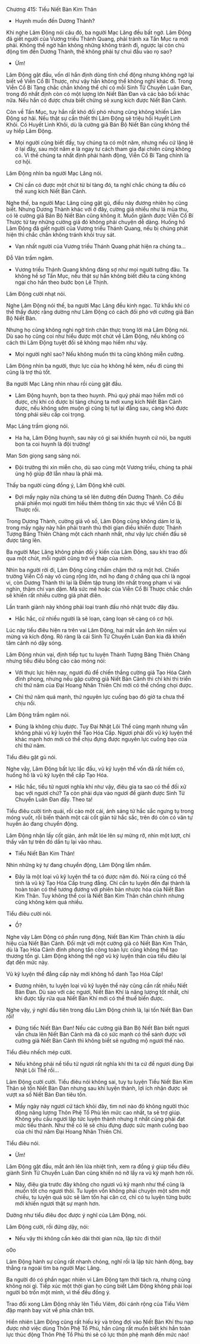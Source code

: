 




Chương 415: Tiểu Niết Bàn Kim Thân


- Huynh muốn đến Dương Thành?

Khi nghe Lâm Động nói câu đó, ba người Mạc Lăng đều bất ngờ. Lâm Động đã giết người của Vương triều Thánh Quang, phải tránh xa Tấn Mục ra mới phải. Không thể ngờ hắn không những không tránh đi, ngược lại còn chủ động tìm đến Dương Thành, thế không phải tự chui đầu vào rọ sao?

- Ừm!

Lâm Động gật đầu, vốn dĩ hắn định dùng tĩnh chế động nhưng không ngờ lại biết về Viễn Cổ Bí Thược, như vậy hắn không thể không nghĩ khác đi. Trong Viễn Cổ Bí Tàng chắc chắn không thể chỉ có mỗi Sinh Tử Chuyển Luân Đan, trong đó nhất định còn có một lượng lớn Niết Bàn Đan và các bảo bối khác nữa. Nếu hắn có được chưa biết chừng sẽ xung kích được Niết Bàn Cảnh.

Còn về Tấn Mục, tuy hắn rất khó đối phó nhưng cũng không khiến Lâm Động sợ hãi. Nếu thật sự cần thiết thì Lâm Động sẽ triệu hồi Huyết Linh Khôi. Có Huyết Linh Khôi, dù là cường giả Bán Bộ Niết Bàn cũng không thể uy hiếp Lâm Động.

- Mọi người cũng biết đấy, tuy chúng ta có một năm, nhưng nếu cứ lặng lẽ ở lại đây, sau một năm e là ngay tư cách tham gia đại chiến cũng không có. Vì thế chúng ta nhất định phải hành động, Viễn Cổ Bí Tàng chính là cơ hội.

Lâm Động nhìn ba người Mạc Lăng nói.

- Chỉ cần có được một chút từ bí tàng đó, ta nghĩ chắc chúng ta đều có thể xung kích Niết Bàn Cảnh.

Nghe thế, ba người Mạc Lăng cũng gật gù, điều này đương nhiên họ cũng biết. Nhưng Dương Thành khác với ở đây, cường giả nhiều như lá mùa thu, có lẽ cường giả Bán Bộ Niết Bàn cũng không ít. Muốn giành được Viễn Cổ Bí Thược từ tay những cường giả đó không phải chuyện dễ dàng. Huống hồ Lâm Động đã giết người của Vương triều Thánh Quang, nếu bị chúng phát hiện thì chắc chắn không tránh khỏi truy sát.

- Vạn nhất người của Vương triều Thánh Quang phát hiện ra chúng ta…

Đỗ Vân trầm ngâm.

- Vương triều Thánh Quang không đáng sợ như mọi người tưởng đâu. Ta không hề sợ Tấn Mục, nếu thật sự hắn không biết điều ta cũng không ngại cho hắn theo bước bọn Lê Thịnh.

Lâm Động cười nhạt nói.

Nghe Lâm Động nói thế, ba người Mạc Lăng đều kinh ngạc. Từ khẩu khí có thể thấy được rằng dường như Lâm Động có cách đối phó với cường giả Bán Bộ Niết Bàn.

Nhưng họ cũng không nghi ngờ tính chân thực trong lời mà Lâm Động nói. Dù sao họ cũng coi như hiểu được một chút về Lâm Động, nếu không có cách thì Lâm Động tuyệt đối sẽ không mạo hiểm như vậy.

- Mọi người nghĩ sao? Nếu không muốn thì ta cũng không miễn cưỡng.

Lâm Động nhìn ba người, thực lực của họ không hề kém, nếu đi cùng thì cũng là trợ thủ tốt.

Ba người Mạc Lăng nhìn nhau rồi cùng gật đầu.

- Lâm Động huynh, bọn ta theo huynh. Phú quý phải mạo hiểm mới có được, chỉ khi có được bí tàng chúng ta mới xung kích Niết Bàn Cảnh được, nếu không sớm muộn gì cũng bị tụt lại đằng sau, càng khó được tông phái siêu cấp coi trọng.

Mạc Lăng trầm giọng nói.

- Ha ha, Lâm Động huynh, sau này có gì sai khiến huynh cứ nói, ba người bọn ta coi huynh là đội trưởng!

Man Sơn giọng sang sảng nói.

- Đội trưởng thì xin miễn cho, dù sao cùng một Vương triều, chúng ta phải ủng hộ giúp đỡ lẫn nhau là phải mà.

Thấy ba người cùng đồng ý, Lâm Động khẽ cười.

- Đợi mấy ngày nữa chúng ta sẽ lên đường đến Dương Thành. Có điều phải phiền mọi người tìm hiểu thêm thông tin xác thực về Viễn Cổ Bí Thược rồi.

Trong Dương Thành, cường giả vô số, Lâm Động cũng không dám lơ là, trong mấy ngày này hắn phải tranh thủ thời gian điều khiển được Thánh Tượng Băng Thiên Chàng một cách nhanh nhất, như vậy lực chiến đấu sẽ được tăng lên.

Ba người Mạc Lăng không phản đối ý kiến của Lâm Động, sau khi trao đổi qua một chút, mỗi người cũng trở về tháp của mình.

Nhìn ba người rời đi, Lâm Động cũng chầm chậm thở ra một hơi. Chiến trường Viễn Cổ này vô cùng rộng lớn, nơi họ đang ở chẳng qua chỉ là ngoại vi, còn Dương Thành thì lại là Điểm tập trung lớn nhất trong phạm vi vài nghìn, thậm chí vạn dặm. Mà sức mê hoặc của Viễn Cổ Bí Thược chắc chắn sẽ khiến rất nhiều cường giả phát điên.

Lần tranh giành này không phải loại tranh đấu nhỏ nhặt trước đây đâu.

- Hắc hắc, cứ nhiều người là sẽ loạn, càng loạn sẽ càng có cơ hội.

Lúc này tiểu điêu hiện ra trên vai Lâm Động, hai mắt vẫn ánh lên niềm vui mừng và kích động. Rõ ràng là cái Sinh Tử Chuyển Luân Đan kia đã khiến tâm cảnh nó dậy sóng.

Lâm Động nhún vai, định tiếp tục tu luyện Thánh Tượng Băng Thiên Chàng nhưng tiểu điêu bỗng cào cào móng nói:

- Với thực lực hiện nay, ngươi đủ để chiến thắng cường giả Tạo Hóa Cảnh đỉnh phong, nhưng nếu gặp cường giả Niết Bàn Cảnh thì chỉ khi thi triển chỉ thứ năm của Đại Hoang Nhân Thiên Chỉ mới có thể chống chọi được.

- Chỉ thứ năm quá mạnh, thứ nguyên lực cuồng bạo đó giờ ta chưa thể chịu nổi.

Lâm Động trầm ngâm nói.

- Đúng là không chịu được. Tuy Đại Nhật Lôi Thể cũng mạnh nhưng vẫn không phải vũ kỹ luyện thể Tạo Hóa Cấp. Ngươi phải đổi vũ kỹ luyện thể khác mạnh hơn mới có thể chịu đựng được nguyên lực cuồng bạo của chỉ thứ năm.

Tiểu điêu gật gù nói.

Nghe vậy, Lâm Động bất lực lắc đầu, vũ kỹ luyện thể vốn đã rất hiếm có, huống hồ là vũ kỹ luyện thể cấp Tạo Hóa.

- Hắc hắc, tiểu tử ngươi nghĩa khí như vậy, điêu gia ta sao có thể đối xử bạc với ngươi chứ? Ta còn phải dựa vào ngươi để giành được Sinh Tử Chuyển Luân Đan đấy. Theo ta!

Tiểu điêu cười tinh quái, rồi cào một cái, ánh sáng tử hắc sắc ngưng tụ trong móng vuốt, rồi biến thành một cái cốt giản tử hắc sắc, trên đó còn có văn tự huyền ảo đang chuyển động.

Lâm Động nhận lấy cốt giản, ánh mắt lóe lên sự mừng rỡ, nhìn một lượt, chỉ thấy văn tự trên đó dần tụ lại vào nhau.

- Tiểu Niết Bàn Kim Thân!

Nhìn những ký tự đang chuyển động, Lâm Động lẩm nhẩm.

- Đây là một loại vũ kỹ luyện thể ta có được năm đó. Nói ra cũng có thể tính là vũ kỹ Tạo Hóa Cấp trung đẳng. Chỉ cần tu luyện đến đại thành là hoàn toàn có thể tương đương với phiên bản nhược hóa của Niết Bàn Kim Thân. Tuy không thể coi là Niết Bàn Kim Thân chân chính nhưng cũng không kém quá nhiều.

Tiểu điêu cười nói.

- Ồ?

Nghe vậy Lâm Động có phần rung động, Niết Bàn Kim Thân chính là dấu hiệu của Niết Bàn Cảnh. Đối mặt với một cường giả có Niết Bàn Kim Thân, dù là Tạo Hóa Cảnh đỉnh phong tấn công toàn lực cũng không thể tạo thương tổn gì. Lâm Động không thể ngờ vũ kỹ luyện thân của tiểu điêu lại đạt đến mức này.

Vũ kỹ luyện thể đẳng cấp này mới không hổ danh Tạo Hóa Cấp!

- Đương nhiên, tu luyện loại vũ kỹ luyện thể này cũng cần rất nhiều Niết Bàn Đan. Dù sao với các ngươi, Niết Bàn Khí là năng lượng tốt nhất, chỉ khi được tẩy rửa qua Niết Bàn Khí mới có thể thuế biến được.

Nghe vậy, ý nghĩ đầu tiên trong đầu Lâm Động chính là, lại tốn Niết Bàn Đan rồi!

- Đừng tiếc Niết Bàn Đan! Nếu các cường giả Bán Bộ Niết Bàn biết ngươi vẫn chưa lên Niết Bàn Cảnh mà đã có sức mạnh có thể sánh được với cường giả Niết Bàn Cảnh thì không biết sẽ ngưỡng mộ ngươi thế nào.

Tiểu điêu nhếch mép cười.

- Nếu không phải nể tiểu tử ngươi rất nghĩa khí thì ta cứ để ngươi dùng Đại Nhật Lôi Thể rồi…

Lâm Động cười cười. Tiểu điêu nói không sai, tuy tu luyện Tiểu Niết Bàn Kim Thân sẽ tốn Niết Bàn Đan nhưng sau khi luyện thành, lợi ích nhận được sẽ vượt xa số Niết Bàn Đan tiêu tốn.

- Mấy ngày này ngươi cứ tách khỏi đây, tìm nơi nào đó không người thúc động năng lượng Thôn Phệ Tổ Phù lên mức cao nhất, ta sẽ trợ giúp. Không yêu cầu ngươi lập tức luyện thành nhưng ít nhất cũng phải đạt mức tiểu thành. Như thế có lẽ sẽ chịu đựng được sức mạnh cuồng bạo của chỉ thứ năm Đại Hoang Nhân Thiên Chỉ.

Tiểu điêu nói.

- Ừm!

Lâm Động gật đầu, mắt ánh lên lửa nhiệt tình, xem ra đồng ý giúp tiểu điêu giành Sinh Tử Chuyển Luân Đan cũng khiến nó nỡ lấy ra vũ kỹ mạnh hơn rồi.

- Này, điêu gia trước đây không cho ngươi vũ kỹ mạnh như thế cũng là muốn tốt cho ngươi thôi. Tu luyện vốn không phải chuyện một sớm một chiều, tu luyện quá sức sẽ làm tổn hại căn cơ, chỉ có tu luyện từng bước mới khiến ngươi thật sự mạnh hơn.

Dường như tiểu điêu đọc được ý nghĩ của Lâm Động, nói.

Lâm Động cười, rồi đứng dậy, nói:

- Nếu vậy thì không cần kéo dài thời gian nữa, lập tức đi thôi!

o0o

Lâm Động hành sự cũng rất nhanh chóng, nghĩ rồi là lập tức hành động, bay thẳng ra ngoài tìm ba người Mạc Lăng.

Ba người đó có phần ngạc nhiên vì Lâm Động tạm thời tách ra, nhưng cũng không nói gì. Tiếp xúc một thời gian họ cũng biết Lâm Động không phải loại người bỏ trốn một mình, vì thế đều đồng ý.

Trao đổi xong Lâm Động nhảy lên Tiểu Viêm, đôi cánh rộng của Tiểu Viêm đập mạnh bay vút về phía chân trời.

Hiển nhiên Lâm Động cũng rất hiếu kỳ và trông đợi vào Niết Bàn Khí thu nạp được nhờ việc dùng Thôn Phệ Tổ Phù, hắn cũng rất muốn biết khi hắn toàn lực thúc động Thôn Phệ Tổ Phù thì sẽ có lực thôn phệ mạnh đến mức nào!




